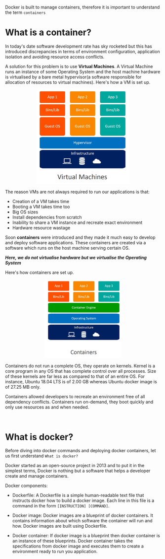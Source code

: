 Docker is built to manage containers, therefore it is important to understand the term `containers`

# What is a container?

In today's date software development rate has sky rocketed but this has introduced discrepancies in terms of environment configuration, application isolation and avoiding resource access conflicts. 

A solution for this problem is to use __Virtual Machines__. A Virtual Machine runs an instance of some Operating System and the host machine hardware is virtualised by a bare metal hypervisor(a software responsible for allocation of resources to virtual machines). Here's how a VM is set up.

<center><img src="../images/virtual_machines_architecture.jpg" width=300></img></center>

The reason VMs are not always required to run our applications is that:
- Creation of a VM takes time
- Booting a VM takes time too
- Big OS sizes
- Install dependencies from scratch
- Inability to share a VM instance and recreate exact environment
- Hardware resource wastage

Soon __containers__ were introduced and they made it much easy to develop and deploy software applications. These containers are created via a software which runs on the host machine serving certain OS. 

*__Here, we do not virtualise hardware but we virtualise the Operating System__*

Here's how containers are set up.

<center><img src="../images/container_architecture.jpg" width=250></img></center>

Containers do not run a complete OS, they operate on kernels. Kernel is a core program in any OS that has complete control over all processes. Size of these kernels are far less as compared to that of an entire OS. For instance, Ubuntu 18.04 LTS is of 2.00 GB whereas Ubuntu docker image is of 27.25 MB only.

Containers allowed developers to recreate an environment free of all dependency conflicts. Containers run on-demand, they boot quickly and only use resources as and when needed.

<br>

# What is docker?

Before diving into docker commands and deploying docker containers, let us first understand `What is docker?`


Docker started as an open-source project in 2013 and to put it in the simplest terms, Docker is nothing but a software that helps a developer create and manage containers.

Docker components:

- Dockerfile: A Dockerfile is a simple human-readable text file that instructs docker how to build a docker image. Each line in this file is a command in the form `[INSTRUCTION] [COMMAND]`.

- Docker image: Docker images are a blueprint of docker containers. It contains information about which software the container will run and how. Docker images are built using Dockerfile.

- Docker container: If docker image is a blueprint then docker container is an instance of these blueprints. Docker container takes the specifications from docker image and executes them to create a environment ready to run you application.

